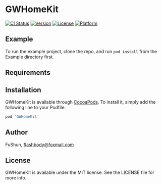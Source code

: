 # GWHomeKit

[![CI Status](https://img.shields.io/travis/FuShun/GWHomeKit.svg?style=flat)](https://travis-ci.org/FuShun/GWHomeKit)
[![Version](https://img.shields.io/cocoapods/v/GWHomeKit.svg?style=flat)](https://cocoapods.org/pods/GWHomeKit)
[![License](https://img.shields.io/cocoapods/l/GWHomeKit.svg?style=flat)](https://cocoapods.org/pods/GWHomeKit)
[![Platform](https://img.shields.io/cocoapods/p/GWHomeKit.svg?style=flat)](https://cocoapods.org/pods/GWHomeKit)

## Example

To run the example project, clone the repo, and run `pod install` from the Example directory first.

## Requirements

## Installation

GWHomeKit is available through [CocoaPods](https://cocoapods.org). To install
it, simply add the following line to your Podfile:

```ruby
pod 'GWHomeKit'
```

## Author

FuShun, flashbody@foxmail.com

## License

GWHomeKit is available under the MIT license. See the LICENSE file for more info.
